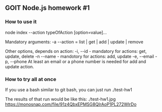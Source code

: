 ## GOIT Node.js homework #1

### How to use it

node index --action typeOfAction [option=value]...

Mandatory arguments:
-a --action = list | get | add | update | remove

Other options, depends on action:
-i, --id - mandatory for actions: get, update, delete
-n --name - mandotory for actions: add, update
-e, --email
-p, --phone
At least an email or a phone number is needed for add and update action.

### How to try all at once

If you use a bash similar to git bash, you can just run ./test-hw1

The results of that run would be like this:
./test-hw1.jpg
https://monosnap.com/file/91z4QbxEPMSG8QIrAoP1PL272WlrDo
